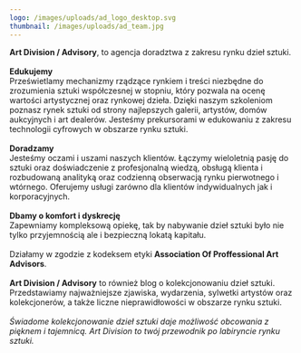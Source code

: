 ```yaml
---
logo: /images/uploads/ad_logo_desktop.svg
thumbnail: /images/uploads/ad_team.jpg
---
```

**Art Division / Advisory**, to agencja doradztwa z zakresu rynku dzieł sztuki.\
\
**Edukujemy**\
Prześwietlamy mechanizmy rządzące rynkiem i treści niezbędne do zrozumienia sztuki współczesnej w stopniu, który pozwala na ocenę wartości artystycznej oraz rynkowej dzieła. Dzięki naszym szkoleniom poznasz rynek sztuki od strony najlepszych galerii, artystów, domów aukcyjnych i art dealerów. Jesteśmy prekursorami w edukowaniu z zakresu technologii cyfrowych w obszarze rynku sztuki.\
\
**Doradzamy**\
Jesteśmy oczami i uszami naszych klientów. Łączymy wieloletnią pasję do sztuki oraz doświadczenie z profesjonalną wiedzą, obsługą klienta i rozbudowaną analityką oraz codzienną obserwacją rynku pierwotnego i wtórnego. Oferujemy usługi zarówno dla klientów indywidualnych jak i korporacyjnych.\
\
**Dbamy o komfort i dyskrecję**\
Zapewniamy kompleksową opiekę, tak by nabywanie dzieł sztuki było nie tylko przyjemnością ale i bezpieczną lokatą kapitału.\
\
Działamy w zgodzie z kodeksem etyki **Association Of Proffessional Art Advisors**. \
\
**Art Division / Advisory** to również blog o kolekcjonowaniu dzieł sztuki. Przedstawiamy najważniejsze zjawiska, wydarzenia, sylwetki artystów oraz kolekcjonerów, a także liczne nieprawidłowości w obszarze rynku sztuki.\
\
*Świadome kolekcjonowanie dzieł sztuki daje możliwość obcowania z pięknem i tajemnicą. Art Division to twój przewodnik po labiryncie rynku sztuki.*
